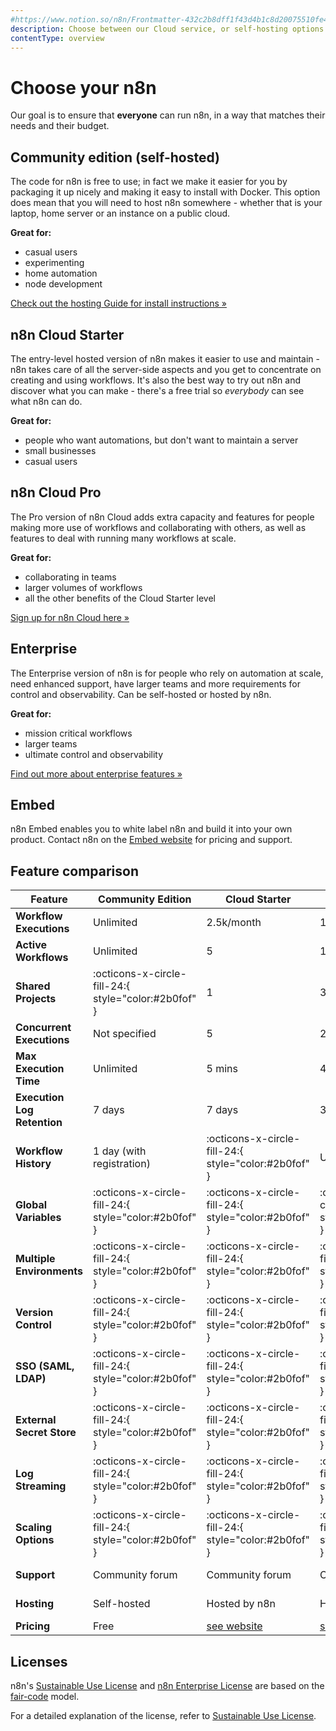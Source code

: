 ```yaml
---
#https://www.notion.so/n8n/Frontmatter-432c2b8dff1f43d4b1c8d20075510fe4
description: Choose between our Cloud service, or self-hosting options. Learn more about licenses and n8n payment plans.
contentType: overview
---
```


# Choose your n8n

Our goal is to ensure that **everyone** can run n8n, in a way that matches their needs and their budget. 

## Community edition (self-hosted)

The code for n8n is free to use; in fact we make it easier for you by packaging it up nicely and making it easy to install with Docker. This option does mean that you will need to host n8n somewhere - whether that is your laptop, home server or an instance on a public cloud.

**Great for:**

 - casual users
 - experimenting
 - home automation
 - node development

[Check out the hosting Guide for install instructions »][hosting]

## n8n Cloud Starter

The entry-level hosted version of n8n makes it easier to use and maintain - n8n takes care of all the server-side aspects and you get to concentrate on creating and using workflows. It's also the best way to try out n8n and discover what you can make - there's a free trial so _everybody_ can see what n8n can do.

**Great for:**

 - people who want automations, but don't want to maintain a server
 - small businesses
 - casual users

## n8n Cloud Pro

The Pro version of n8n Cloud adds extra capacity and features for people making more use of workflows and collaborating with others, as well as features to deal with running many workflows at scale. 

**Great for:**

- collaborating in teams
- larger volumes of workflows
- all the other benefits of the Cloud Starter level

[Sign up for n8n Cloud here »](https://www.n8n.io/)

## Enterprise

The Enterprise version of n8n is for people who rely on automation at scale, need enhanced support, have larger teams and more requirements for control and observability. Can be self-hosted or hosted by n8n.

**Great for:**

- mission critical workflows
- larger teams
- ultimate control and observability

[Find out more about enterprise features »][enterprise]

## Embed

n8n Embed enables you to white label n8n and build it into your own product. Contact n8n on the [Embed website](https://n8n.io/embed/) for pricing and support.

## Feature comparison

| Feature                     | Community Edition         | Cloud Starter   | Cloud Pro       | Enterprise                   |
|-----------------------------|---------------------------|-----------------|-----------------|------------------------------|
| **Workflow Executions**     | Unlimited                 | 2.5k/month      | 10k–50k+/month  | Unlimited                    |
| **Active Workflows**        | Unlimited                 | 5               | 15–50           | Unlimited                    |
| **Shared Projects**         | :octicons-x-circle-fill-24:{ style="color:#2b0fof" }                        | 1               | 3               | Unlimited                    |
| **Concurrent Executions**   | Not specified             | 5               | 20–50           | 200+                         |
| **Max Execution Time**      | Unlimited                 | 5 mins          | 40 mins         | Unlimited                    |
| **Execution Log Retention** | 7 days                    | 7 days          | 30 days         | Unlimited                    |
| **Workflow History**        | 1 day (with registration) | :octicons-x-circle-fill-24:{ style="color:#2b0fof" }   | Up to 5 days    | Up to 365 days               |
| **Global Variables**        | :octicons-x-circle-fill-24:{ style="color:#2b0fof" }             | :octicons-x-circle-fill-24:{ style="color:#2b0fof" }   | :octicons-check-circle-fill-24:{ style="color:#289b63" }        | :octicons-check-circle-fill-24:{ style="color:#289b63" }                     |
| **Multiple Environments**   | :octicons-x-circle-fill-24:{ style="color:#2b0fof" }             | :octicons-x-circle-fill-24:{ style="color:#2b0fof" }   | :octicons-x-circle-fill-24:{ style="color:#2b0fof" }   | :octicons-check-circle-fill-24:{ style="color:#289b63" }                     |
| **Version Control**         | :octicons-x-circle-fill-24:{ style="color:#2b0fof" }             | :octicons-x-circle-fill-24:{ style="color:#2b0fof" }   | :octicons-x-circle-fill-24:{ style="color:#2b0fof" }   | :octicons-check-circle-fill-24:{ style="color:#289b63" }                     |
| **SSO (SAML, LDAP)**        | :octicons-x-circle-fill-24:{ style="color:#2b0fof" }             | :octicons-x-circle-fill-24:{ style="color:#2b0fof" }   | :octicons-x-circle-fill-24:{ style="color:#2b0fof" }   | :octicons-check-circle-fill-24:{ style="color:#289b63" }                     |
| **External Secret Store**   | :octicons-x-circle-fill-24:{ style="color:#2b0fof" }             | :octicons-x-circle-fill-24:{ style="color:#2b0fof" }   | :octicons-x-circle-fill-24:{ style="color:#2b0fof" }   | :octicons-check-circle-fill-24:{ style="color:#289b63" }                     |
| **Log Streaming**           | :octicons-x-circle-fill-24:{ style="color:#2b0fof" }             | :octicons-x-circle-fill-24:{ style="color:#2b0fof" }   | :octicons-x-circle-fill-24:{ style="color:#2b0fof" }   | :octicons-check-circle-fill-24:{ style="color:#289b63" }                     |
| **Scaling Options**         | :octicons-x-circle-fill-24:{ style="color:#2b0fof" }             | :octicons-x-circle-fill-24:{ style="color:#2b0fof" }   | :octicons-x-circle-fill-24:{ style="color:#2b0fof" }   | :octicons-check-circle-fill-24:{ style="color:#289b63" }                     |
| **Support**                 | Community forum           | Community forum | Community forum | Dedicated support with SLA   |
| **Hosting**                 | Self-hosted               | Hosted by n8n   | Hosted by n8n   | Self-hosted or hosted by n8n |
| **Pricing**                 | Free                      | [see website][] | [see website][] | [see website][]              |

## Licenses

n8n's [Sustainable Use License](https://github.com/n8n-io/n8n/blob/master/LICENSE.md) and [n8n Enterprise License](https://github.com/n8n-io/n8n/blob/master/LICENSE_EE.md) are based on the [fair-code](https://faircode.io/) model.

For a detailed explanation of the license, refer to [Sustainable Use License](/sustainable-use-license.md).

[see website]: https://n8n.io/pricing/
[hosting]: /hosting/index.md
[enterprise]: https://n8n.io/enterprise/